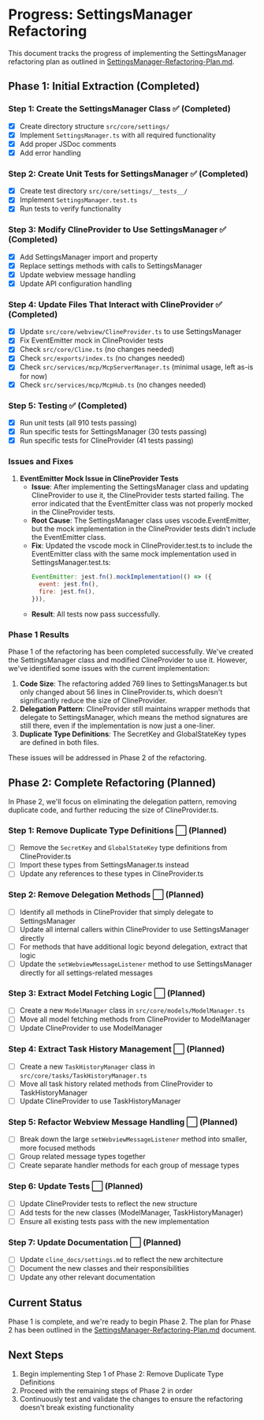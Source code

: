 # Progress: SettingsManager Refactoring

This document tracks the progress of implementing the SettingsManager refactoring plan as outlined in [SettingsManager-Refactoring-Plan.md](./SettingsManager-Refactoring-Plan.md).

## Phase 1: Initial Extraction (Completed)

### Step 1: Create the SettingsManager Class ✅ (Completed)

- [x] Create directory structure `src/core/settings/`
- [x] Implement `SettingsManager.ts` with all required functionality
- [x] Add proper JSDoc comments
- [x] Add error handling

### Step 2: Create Unit Tests for SettingsManager ✅ (Completed)

- [x] Create test directory `src/core/settings/__tests__/`
- [x] Implement `SettingsManager.test.ts`
- [x] Run tests to verify functionality

### Step 3: Modify ClineProvider to Use SettingsManager ✅ (Completed)

- [x] Add SettingsManager import and property
- [x] Replace settings methods with calls to SettingsManager
- [x] Update webview message handling
- [x] Update API configuration handling

### Step 4: Update Files That Interact with ClineProvider ✅ (Completed)

- [x] Update `src/core/webview/ClineProvider.ts` to use SettingsManager
- [x] Fix EventEmitter mock in ClineProvider tests
- [x] Check `src/core/Cline.ts` (no changes needed)
- [x] Check `src/exports/index.ts` (no changes needed)
- [x] Check `src/services/mcp/McpServerManager.ts` (minimal usage, left as-is for now)
- [x] Check `src/services/mcp/McpHub.ts` (no changes needed)

### Step 5: Testing ✅ (Completed)

- [x] Run unit tests (all 910 tests passing)
- [x] Run specific tests for SettingsManager (30 tests passing)
- [x] Run specific tests for ClineProvider (41 tests passing)

### Issues and Fixes

1. **EventEmitter Mock Issue in ClineProvider Tests**
    - **Issue**: After implementing the SettingsManager class and updating ClineProvider to use it, the ClineProvider tests started failing. The error indicated that the EventEmitter class was not properly mocked in the ClineProvider tests.
    - **Root Cause**: The SettingsManager class uses vscode.EventEmitter, but the mock implementation in the ClineProvider tests didn't include the EventEmitter class.
    - **Fix**: Updated the vscode mock in ClineProvider.test.ts to include the EventEmitter class with the same mock implementation used in SettingsManager.test.ts:
        ```javascript
        EventEmitter: jest.fn().mockImplementation(() => ({
          event: jest.fn(),
          fire: jest.fn(),
        })),
        ```
    - **Result**: All tests now pass successfully.

### Phase 1 Results

Phase 1 of the refactoring has been completed successfully. We've created the SettingsManager class and modified ClineProvider to use it. However, we've identified some issues with the current implementation:

1. **Code Size**: The refactoring added 769 lines to SettingsManager.ts but only changed about 56 lines in ClineProvider.ts, which doesn't significantly reduce the size of ClineProvider.
2. **Delegation Pattern**: ClineProvider still maintains wrapper methods that delegate to SettingsManager, which means the method signatures are still there, even if the implementation is now just a one-liner.
3. **Duplicate Type Definitions**: The SecretKey and GlobalStateKey types are defined in both files.

These issues will be addressed in Phase 2 of the refactoring.

## Phase 2: Complete Refactoring (Planned)

In Phase 2, we'll focus on eliminating the delegation pattern, removing duplicate code, and further reducing the size of ClineProvider.ts.

### Step 1: Remove Duplicate Type Definitions ⬜ (Planned)

- [ ] Remove the `SecretKey` and `GlobalStateKey` type definitions from ClineProvider.ts
- [ ] Import these types from SettingsManager.ts instead
- [ ] Update any references to these types in ClineProvider.ts

### Step 2: Remove Delegation Methods ⬜ (Planned)

- [ ] Identify all methods in ClineProvider that simply delegate to SettingsManager
- [ ] Update all internal callers within ClineProvider to use SettingsManager directly
- [ ] For methods that have additional logic beyond delegation, extract that logic
- [ ] Update the `setWebviewMessageListener` method to use SettingsManager directly for all settings-related messages

### Step 3: Extract Model Fetching Logic ⬜ (Planned)

- [ ] Create a new `ModelManager` class in `src/core/models/ModelManager.ts`
- [ ] Move all model fetching methods from ClineProvider to ModelManager
- [ ] Update ClineProvider to use ModelManager

### Step 4: Extract Task History Management ⬜ (Planned)

- [ ] Create a new `TaskHistoryManager` class in `src/core/tasks/TaskHistoryManager.ts`
- [ ] Move all task history related methods from ClineProvider to TaskHistoryManager
- [ ] Update ClineProvider to use TaskHistoryManager

### Step 5: Refactor Webview Message Handling ⬜ (Planned)

- [ ] Break down the large `setWebviewMessageListener` method into smaller, more focused methods
- [ ] Group related message types together
- [ ] Create separate handler methods for each group of message types

### Step 6: Update Tests ⬜ (Planned)

- [ ] Update ClineProvider tests to reflect the new structure
- [ ] Add tests for the new classes (ModelManager, TaskHistoryManager)
- [ ] Ensure all existing tests pass with the new implementation

### Step 7: Update Documentation ⬜ (Planned)

- [ ] Update `cline_docs/settings.md` to reflect the new architecture
- [ ] Document the new classes and their responsibilities
- [ ] Update any other relevant documentation

## Current Status

Phase 1 is complete, and we're ready to begin Phase 2. The plan for Phase 2 has been outlined in the [SettingsManager-Refactoring-Plan.md](./SettingsManager-Refactoring-Plan.md) document.

## Next Steps

1. Begin implementing Step 1 of Phase 2: Remove Duplicate Type Definitions
2. Proceed with the remaining steps of Phase 2 in order
3. Continuously test and validate the changes to ensure the refactoring doesn't break existing functionality
